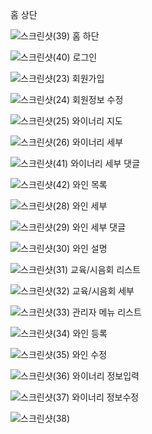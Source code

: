 홈 상단

![스크린샷(39)](https://github.com/2311PublicDataWebApp/RedOasis/assets/150979574/76b92725-8955-41e0-b8f8-21316e8f199b)
홈 하단

![스크린샷(40)](https://github.com/2311PublicDataWebApp/RedOasis/assets/150979574/dcbf64fc-29d5-434e-95c8-12a2ba7aa8d1)
로그인

![스크린샷(23)](https://github.com/2311PublicDataWebApp/RedOasis/assets/150979574/341331cf-d43c-43b4-8956-d0f8dc56ac28)
회원가입

![스크린샷(24)](https://github.com/2311PublicDataWebApp/RedOasis/assets/150979574/98540a0a-d6e8-4a91-afba-c7045a98e5fb)
회원정보 수정

![스크린샷(25)](https://github.com/2311PublicDataWebApp/RedOasis/assets/150979574/b71b4ede-0281-49fe-b8ad-da4f18eccaf8)
와이너리 지도

![스크린샷(26)](https://github.com/2311PublicDataWebApp/RedOasis/assets/150979574/ca2594db-8afe-4d53-b70b-643bbaf68047)
와이너리 세부

![스크린샷(41)](https://github.com/2311PublicDataWebApp/RedOasis/assets/150979574/708519e4-ad28-4dc0-bb38-bb259439a2a3)
와이너리 세부 댓글

![스크린샷(42)](https://github.com/2311PublicDataWebApp/RedOasis/assets/150979574/18fbca45-093b-43d7-bb39-b4dbbd70ae04)
와인 목록

![스크린샷(28)](https://github.com/2311PublicDataWebApp/RedOasis/assets/150979574/8bcd3abd-81c5-4723-a799-bc89ec18b79d)
와인 세부

![스크린샷(29)](https://github.com/2311PublicDataWebApp/RedOasis/assets/150979574/56bad517-d7af-4b61-b9c0-4abdd558f729)
와인 세부 댓글

![스크린샷(30)](https://github.com/2311PublicDataWebApp/RedOasis/assets/150979574/26f7fc8a-3877-4eb3-80f1-acf8a88abe6d)
와인 설명

![스크린샷(31)](https://github.com/2311PublicDataWebApp/RedOasis/assets/150979574/f22f79e3-f421-4cd8-a9a9-514394df852e)
교육/시음회 리스트

![스크린샷(32)](https://github.com/2311PublicDataWebApp/RedOasis/assets/150979574/57749f76-033d-405d-9bfb-95363ce1967e)
교육/시음회 세부

![스크린샷(33)](https://github.com/2311PublicDataWebApp/RedOasis/assets/150979574/a672a486-c53f-4ce6-b50a-4fd85c664ab8)
관리자 메뉴 리스트

![스크린샷(34)](https://github.com/2311PublicDataWebApp/RedOasis/assets/150979574/9ab81020-ad77-4cb2-ab94-7df19112cc80)
와인 등록

![스크린샷(35)](https://github.com/2311PublicDataWebApp/RedOasis/assets/150979574/2a84a5a9-4b6f-4cbb-bfec-4ef725759eeb)
와인 수정

![스크린샷(36)](https://github.com/2311PublicDataWebApp/RedOasis/assets/150979574/6dd12f0e-9710-4bdc-b3cd-0acdd7f2b3d3)
와이너리 정보입력

![스크린샷(37)](https://github.com/2311PublicDataWebApp/RedOasis/assets/150979574/8cf49815-3d11-473e-ac7d-8bdb85c349a3)
와이너리 정보수정

![스크린샷(38)](https://github.com/2311PublicDataWebApp/RedOasis/assets/150979574/bd23b49a-9334-420e-acec-9362407cb9fe)

